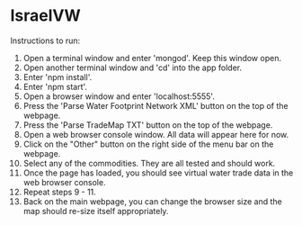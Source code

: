 IsraelVW
========
Instructions to run:
1. Open a terminal window and enter 'mongod'.  Keep this window open.  
2. Open another terminal window and 'cd' into the app folder.  
3. Enter 'npm install'.  
4. Enter 'npm start'.  
5. Open a browser window and enter 'localhost:5555'.  
6. Press the 'Parse Water Footprint Network XML' button on the top of the webpage.  
7. Press the 'Parse TradeMap TXT' button on the top of the webpage.  
8. Open a web browser console window.  All data will appear here for now.  
9. Click on the "Other" button on the right side of the menu bar on the webpage.  
10. Select any of the commodities.  They are all tested and should work.  
11. Once the page has loaded, you should see virtual water trade data in the web browser console.  
12. Repeat steps 9 - 11.  
13. Back on the main webpage, you can change the browser size and the map should re-size itself appropriately.  
